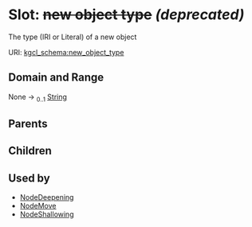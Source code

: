 
# Slot: ~~new object type~~ _(deprecated)_


The type (IRI or Literal) of a new object

URI: [kgcl_schema:new_object_type](https://w3id.org/kgcl-schema/new_object_type)


## Domain and Range

None &#8594;  <sub>0..1</sub> [String](types/String.md)

## Parents


## Children


## Used by

 * [NodeDeepening](NodeDeepening.md)
 * [NodeMove](NodeMove.md)
 * [NodeShallowing](NodeShallowing.md)
